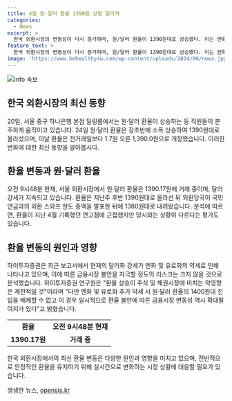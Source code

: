 ```yaml
---
title: 4월 원·달러 환율 1390원 상황 달라져
categories:
  - News
excerpt: >
  한국 외환시장의 변동성이 다시 증가하며, 원/달러 환율이 1390원대로 상승했다. 이는 엔화 및 유로화의 약세에 따른 것으로, 금융시장에는 일시적인 불안이 있을 수 있지만, 실질적인 영향은 제한적일 것으로 분석된다. 하이투자증권은 달러화 강세의 원인을 미국 물가 불안과 Fed의 정책 불확실성으로 분석했으며, 현재 상황은 지난 4월과는 다르다고 강조했다. 엔화와 유로화의 추가 약세로 1400원대의 환율이 가능성은 배제할 수 없으나, 잠정적인 불안이 확대되지는 않을 것으로 예상된다.
feature_text: >
  한국 외환시장의 변동성이 다시 증가하며, 원/달러 환율이 1390원대로 상승했다. 이는 엔화 및 유로화의 약세에 따른 것으로, 금융시장에는 일시적인 불안이 있을 수 있지만, 실질적인 영향은 제한적일 것으로 분석된다. 하이투자증권은 달러화 강세의 원인을 미국 물가 불안과 Fed의 정책 불확실성으로 분석했으며, 현재 상황은 지난 4월과는 다르다고 강조했다. 엔화와 유로화의 추가 약세로 1400원대의 환율이 가능성은 배제할 수 없으나, 잠정적인 불안이 확대되지는 않을 것으로 예상된다.
image: 'https://www.behealthy4u.com/wp-content/uploads/2024/06/news.jpg'
---
```


<p><img src="https://www.behealthy4u.com/wp-content/uploads/2024/06/news.jpg" alt="info 속보" /></p>

<h2 data-ke-size="size26">한국 외환시장의 최신 동향</h2>

<p data-ke-size="size16">20일, 서울 중구 하나은행 본점 딜링룸에서는 원·달러 환율이 상승하는 등 직원들이 분주하게 움직이고 있습니다. 24일 원·달러 환율은 장초반에 소폭 상승하여 1390원대로 올라섰으며, 이날 환율은 전거래일보다 1.7원 오른 1,390.0원으로 개장했습니다. 이러한 변화에 대한 최신 동향을 알아봅시다.</p>

<h2 data-ke-size="size26">환율 변동과 원·달러 환율</h2>

<p data-ke-size="size16">오전 9시48분 현재, 서울 외환시장에서 원·달러 환율은 1390.17원에 거래 중이며, 달러 강세가 지속되고 있습니다. 환율은 지난주 후반 1390원대로 올라선 뒤 외환당국이 국민연금과의 외환 스와프 한도 증액을 발표한 뒤에 1380원대로 내려왔습니다. 분석에 따르면, 환율이 지난 4월 기록했던 연고점에 근접했지만 당시와는 상황이 다르다는 평가도 있습니다.</p>

<h2 data-ke-size="size26">환율 변동의 원인과 영향</h2>

<p data-ke-size="size16">하이투자증권은 최근 보고서에서 현재의 달러화 강세가 엔화 및 유로화의 약세로 인해 나타나고 있으며, 이에 따른 금융시장 불안을 자극할 정도의 리스크는 크지 않을 것으로 분석했습니다. 하이투자증권 연구원은 "환율 상승이 주식 및 채권시장에 미치는 악영향은 제한적일 것"이라며 "다만 엔화 및 유로화 추가 약세 시 원·달러 환율의 1400원대 진입을 배제할 수 없고 이 경우 일시적으로 환율 불안에 따른 금융시장 변동성 역시 확대될 여지가 있다"고 밝혔습니다.</p>

<table>
    <tr>
        <td style="text-align: center; height: 17px;"><b>환율</b></td>
        <td style="text-align: center; height: 17px;"><b>오전 9시48분 현재</b></td>
    </tr>
    <tr>
        <td style="text-align: center; height: 17px;"><b>1390.17원</b></td>
        <td style="text-align: center; height: 17px;"><b>거래 중</b></td>
    </tr>
</table>

<p data-ke-size="size16">한국 외환시장에서의 최신 환율 변동은 다양한 원인과 영향을 미치고 있으며, 전반적으로 안정적인 환율을 유지하기 위해 실시간으로 변화하는 시장 상황에 대응할 필요가 있습니다.</p>
생생한 뉴스, <a href="https://opensis.kr" rel="dofollow">opensis.kr</a>


